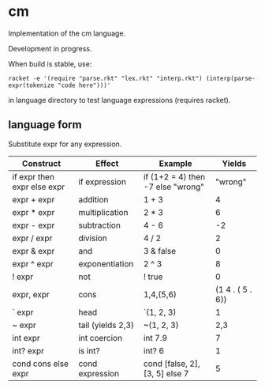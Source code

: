 # cm
Implementation of the cm language.

Development in progress.

When build is stable, use:
```
racket -e '(require "parse.rkt" "lex.rkt" "interp.rkt") (interp(parse-expr(tokenize "code here")))'
```
in language directory to test language expressions (requires racket).

## language form
Substitute expr for any expression.

Construct | Effect | Example | Yields
------------ | -----|--------|--------
if expr then expr else expr | if expression | if (1+2 = 4) then -7 else "wrong" | "wrong"
expr + expr | addition | 1 + 3 | 4
expr * expr | multiplication | 2 * 3 | 6
expr - expr | subtraction | 4 - 6 | -2
expr / expr | division | 4 / 2 | 2
expr & expr | and | 3 & false | 0
expr ^ expr | exponentiation | 2 ^ 3 | 8
! expr | not | ! true | 0
expr, expr | cons | 1,4,(5,6) | (1 4 . ( 5 . 6))
` expr | head | `(1, 2, 3) | 1 
~ expr | tail (yields 2,3) | ~(1, 2, 3) | 2,3
int expr | int coercion | int 7.9 | 7
int? expr | is int? | int? 6 | 1
cond cons else expr | cond expression | cond [false, 2], [3, 5] else 7 | 5
